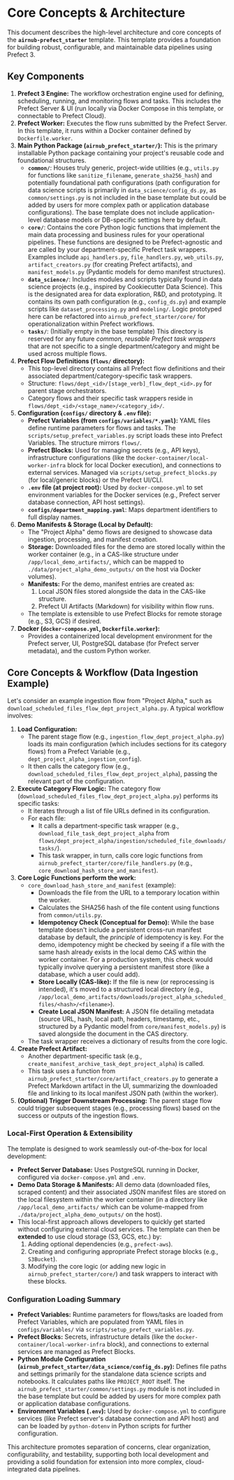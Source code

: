 # Core Concepts & Architecture

This document describes the high-level architecture and core concepts of the **`airnub-prefect_starter`** template. This template provides a foundation for building robust, configurable, and maintainable data pipelines using Prefect 3.

## Key Components

1.  **Prefect 3 Engine:** The workflow orchestration engine used for defining, scheduling, running, and monitoring flows and tasks. This includes the Prefect Server & UI (run locally via Docker Compose in this template, or connectable to Prefect Cloud).
2.  **Prefect Worker:** Executes the flow runs submitted by the Prefect Server. In this template, it runs within a Docker container defined by `Dockerfile.worker`.
3.  **Main Python Package (`airnub_prefect_starter/`):** This is the primary installable Python package containing your project's reusable code and foundational structures.
    * **`common/`**: Houses truly generic, project-wide utilities (e.g., `utils.py` for functions like `sanitize_filename`, `generate_sha256_hash`) and potentially foundational path configurations (path configuration for data science scripts is primarily in `data_science/config_ds.py`, as `common/settings.py` is not included in the base template but could be added by users for more complex path or application database configurations). The base template does not include application-level database models or DB-specific settings here by default.
    * **`core/`**: Contains the core Python logic functions that implement the main data processing and business rules for your operational pipelines. These functions are designed to be Prefect-agnostic and are called by your department-specific Prefect task wrappers. Examples include `api_handlers.py`, `file_handlers.py`, `web_utils.py`, `artifact_creators.py` (for creating Prefect artifacts), and `manifest_models.py` (Pydantic models for demo manifest structures).
    * **`data_science/`**: Includes modules and scripts typically found in data science projects (e.g., inspired by Cookiecutter Data Science). This is the designated area for data exploration, R&D, and prototyping. It contains its own path configuration (e.g., `config_ds.py`) and example scripts like `dataset_processing.py` and `modeling/`. Logic prototyped here can be refactored into `airnub_prefect_starter/core/` for operationalization within Prefect workflows.
    * **`tasks/`**: (Initially empty in the base template) This directory is reserved for any future *common, reusable Prefect task wrappers* that are not specific to a single department/category and might be used across multiple flows.
4.  **Prefect Flow Definitions (`flows/` directory):**
    * This top-level directory contains all Prefect flow definitions and their associated department/category-specific task wrappers.
    * Structure: `flows/dept_<id>/[stage_verb]_flow_dept_<id>.py` for parent stage orchestrators.
    * Category flows and their specific task wrappers reside in `flows/dept_<id>/<stage_name>/<category_id>/`.
5.  **Configuration (`configs/` directory & `.env` file):**
    * **Prefect Variables (from `configs/variables/*.yaml`):** YAML files define runtime parameters for flows and tasks. The `scripts/setup_prefect_variables.py` script loads these into Prefect Variables. The structure mirrors `flows/`.
    * **Prefect Blocks:** Used for managing secrets (e.g., API keys), infrastructure configurations (like the `docker-container/local-worker-infra` block for local Docker execution), and connections to external services. Managed via `scripts/setup_prefect_blocks.py` (for local/generic blocks) or the Prefect UI/CLI.
    * **`.env` file (at project root):** Used by `docker-compose.yml` to set environment variables for the Docker services (e.g., Prefect server database connection, API host settings).
    * **`configs/department_mapping.yaml`**: Maps department identifiers to full display names.
6.  **Demo Manifests & Storage (Local by Default):**
    * The "Project Alpha" demo flows are designed to showcase data ingestion, processing, and manifest creation.
    * **Storage:** Downloaded files for the demo are stored locally within the worker container (e.g., in a CAS-like structure under `/app/local_demo_artifacts/`, which can be mapped to `./data/project_alpha_demo_outputs/` on the host via Docker volumes).
    * **Manifests:** For the demo, manifest entries are created as:
        1.  Local JSON files stored alongside the data in the CAS-like structure.
        2.  Prefect UI Artifacts (Markdown) for visibility within flow runs.
    * The template is extensible to use Prefect Blocks for remote storage (e.g., S3, GCS) if desired.
7.  **Docker (`docker-compose.yml`, `Dockerfile.worker`):**
    * Provides a containerized local development environment for the Prefect server, UI, PostgreSQL database (for Prefect server metadata), and the custom Python worker.

## Core Concepts & Workflow (Data Ingestion Example)

Let's consider an example ingestion flow from "Project Alpha," such as `download_scheduled_files_flow_dept_project_alpha.py`. A typical workflow involves:

1.  **Load Configuration:**
    * The parent stage flow (e.g., `ingestion_flow_dept_project_alpha.py`) loads its main configuration (which includes sections for its category flows) from a Prefect Variable (e.g., `dept_project_alpha_ingestion_config`).
    * It then calls the category flow (e.g., `download_scheduled_files_flow_dept_project_alpha`), passing the relevant part of the configuration.
2.  **Execute Category Flow Logic:**
    The category flow (`download_scheduled_files_flow_dept_project_alpha.py`) performs its specific tasks:
    * It iterates through a list of file URLs defined in its configuration.
    * For each file:
        * It calls a department-specific task wrapper (e.g., `download_file_task_dept_project_alpha` from `flows/dept_project_alpha/ingestion/scheduled_file_downloads/tasks/`).
        * This task wrapper, in turn, calls core logic functions from `airnub_prefect_starter/core/file_handlers.py` (e.g., `core_download_hash_store_and_manifest`).
3.  **Core Logic Functions perform the work:**
    * `core_download_hash_store_and_manifest` (example):
        * Downloads the file from the URL to a temporary location within the worker.
        * Calculates the SHA256 hash of the file content using functions from `common/utils.py`.
        * **Idempotency Check (Conceptual for Demo):** While the base template doesn't include a persistent cross-run manifest database by default, the *principle* of idempotency is key. For the demo, idempotency might be checked by seeing if a file with the same hash already exists in the local demo CAS within the worker container. For a production system, this check would typically involve querying a persistent manifest store (like a database, which a user could add).
        * **Store Locally (CAS-like):** If the file is new (or reprocessing is intended), it's moved to a structured local directory (e.g., `/app/local_demo_artifacts/downloads/project_alpha_scheduled_files/<hash>/<filename>`).
        * **Create Local JSON Manifest:** A JSON file detailing metadata (source URL, hash, local path, headers, timestamp, etc., structured by a Pydantic model from `core/manifest_models.py`) is saved alongside the document in the CAS directory.
    * The task wrapper receives a dictionary of results from the core logic.
4.  **Create Prefect Artifact:**
    * Another department-specific task (e.g., `create_manifest_archive_task_dept_project_alpha`) is called.
    * This task uses a function from `airnub_prefect_starter/core/artifact_creators.py` to generate a Prefect Markdown artifact in the UI, summarizing the downloaded file and linking to its local manifest JSON path (within the worker).
5.  **(Optional) Trigger Downstream Processing:** The parent stage flow could trigger subsequent stages (e.g., processing flows) based on the success or outputs of the ingestion flows.

### Local-First Operation & Extensibility

The template is designed to work seamlessly out-of-the-box for local development:

* **Prefect Server Database:** Uses PostgreSQL running in Docker, configured via `docker-compose.yml` and `.env`.
* **Demo Data Storage & Manifests:** All demo data (downloaded files, scraped content) and their associated JSON manifest files are stored on the local filesystem within the worker container (in a directory like `/app/local_demo_artifacts/` which can be volume-mapped from `./data/project_alpha_demo_outputs/` on the host).
* This local-first approach allows developers to quickly get started without configuring external cloud services. The template can then be **extended** to use cloud storage (S3, GCS, etc.) by:
    1.  Adding optional dependencies (e.g., `prefect-aws`).
    2.  Creating and configuring appropriate Prefect storage blocks (e.g., `S3Bucket`).
    3.  Modifying the core logic (or adding new logic in `airnub_prefect_starter/core/`) and task wrappers to interact with these blocks.

### Configuration Loading Summary

* **Prefect Variables:** Runtime parameters for flows/tasks are loaded from Prefect Variables, which are populated from YAML files in `configs/variables/` via `scripts/setup_prefect_variables.py`.
* **Prefect Blocks:** Secrets, infrastructure details (like the `docker-container/local-worker-infra` block), and connections to external services are managed as Prefect Blocks.
* **Python Module Configuration (`airnub_prefect_starter/data_science/config_ds.py`):** Defines file paths and settings primarily for the standalone data science scripts and notebooks. It calculates paths like `PROJECT_ROOT` itself. The `airnub_prefect_starter/common/settings.py` module is not included in the base template but could be added by users for more complex path or application database configurations.
* **Environment Variables (`.env`):** Used by `docker-compose.yml` to configure services (like Prefect server's database connection and API host) and can be loaded by `python-dotenv` in Python scripts for further configuration.

This architecture promotes separation of concerns, clear organization, configurability, and testability, supporting both local development and providing a solid foundation for extension into more complex, cloud-integrated data pipelines.
